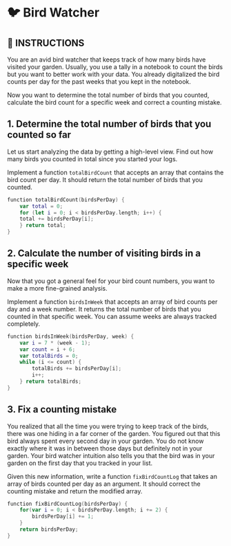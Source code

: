 # 🐦 Bird Watcher

## 📝 INSTRUCTIONS

You are an avid bird watcher that keeps track of how many birds have visited your garden. Usually, you use a tally in a notebook to count the birds but you want to better work with your data. You already digitalized the bird counts per day for the past weeks that you kept in the notebook.

Now you want to determine the total number of birds that you counted, calculate the bird count for a specific week and correct a counting mistake.

## 1. Determine the total number of birds that you counted so far
Let us start analyzing the data by getting a high-level view. Find out how many birds you counted in total since you started your logs.

Implement a function `totalBirdCount` that accepts an array that contains the bird count per day. It should return the total number of birds that you counted.

```swift
function totalBirdCount(birdsPerDay) {
    var total = 0;
    for (let i = 0; i < birdsPerDay.length; i++) {
    total += birdsPerDay[i];    
    } return total;
}
```
## 2. Calculate the number of visiting birds in a specific week
Now that you got a general feel for your bird count numbers, you want to make a more fine-grained analysis.

Implement a function `birdsInWeek` that accepts an array of bird counts per day and a week number. It returns the total number of birds that you counted in that specific week. You can assume weeks are always tracked completely.

```swift
function birdsInWeek(birdsPerDay, week) {
    var i = 7 * (week - 1);
    var count = i + 6;
    var totalBirds = 0;
    while (i <= count) {
        totalBirds += birdsPerDay[i];
        i++;
    } return totalBirds;
}
```
## 3. Fix a counting mistake
You realized that all the time you were trying to keep track of the birds, there was one hiding in a far corner of the garden. You figured out that this bird always spent every second day in your garden. You do not know exactly where it was in between those days but definitely not in your garden. Your bird watcher intuition also tells you that the bird was in your garden on the first day that you tracked in your list.

Given this new information, write a function `fixBirdCountLog` that takes an array of birds counted per day as an argument. It should correct the counting mistake and return the modified array.
```swift
function fixBirdCountLog(birdsPerDay) {
    for(var i = 0; i < birdsPerDay.length; i += 2) {
        birdsPerDay[i] += 1; 
    } 
    return birdsPerDay;
}
```